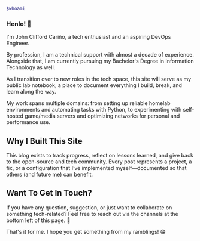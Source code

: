 ```bash
$whoami
```
### Henlo! 👋

I'm John Clifford Cariño, a tech enthusiast and an aspiring DevOps Engineer. 

By profession, I am a technical support with almost a decade of experience. Alongside that, I am currently pursuing my Bachelor's Degree in Information Technology as well. 

As I transition over to new roles in the tech space, this site will serve as my public lab notebook, a place to document everything I build, break, and learn along the way.

My work spans multiple domains: from setting up reliable homelab environments and automating tasks with Python, to experimenting with self-hosted game/media servers and optimizing networks for personal and performance use.

## Why I Built This Site

This blog exists to track progress, reflect on lessons learned, and give back to the open-source and tech community. Every post represents a project, a fix, or a configuration that I’ve implemented myself—documented so that others (and future me) can benefit.

## Want To Get In Touch?

If you have any question, suggestion, or just want to collaborate on something tech-related? Feel free to reach out via the channels at the bottom left of this page. 🙏

That's it for me. I hope you get something from my ramblings! 😁
